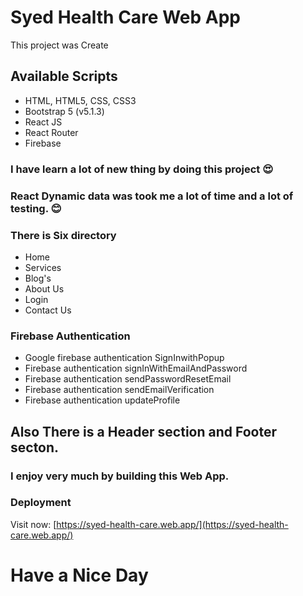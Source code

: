 # Syed Health Care Web App

This project was Create 

## Available Scripts

* HTML, HTML5, CSS, CSS3
* Bootstrap 5 (v5.1.3)
* React JS
* React Router
* Firebase

### I have learn a lot of new thing by doing this project :heart_eyes:

### React Dynamic data was took me a lot of time and a lot of testing. :blush: 

### There is Six directory 
 * Home
 * Services
 * Blog's
 * About Us
 * Login
 * Contact Us


 ### Firebase Authentication
 * Google firebase authentication SignInwithPopup
 * Firebase authentication signInWithEmailAndPassword
 * Firebase authentication sendPasswordResetEmail
 * Firebase authentication sendEmailVerification
 * Firebase authentication updateProfile


## Also There is a Header section and Footer secton.

### I enjoy very much by building this Web App.

 





### Deployment 

Visit now: [https://syed-health-care.web.app/](https://syed-health-care.web.app/)
 # Have a Nice Day

 